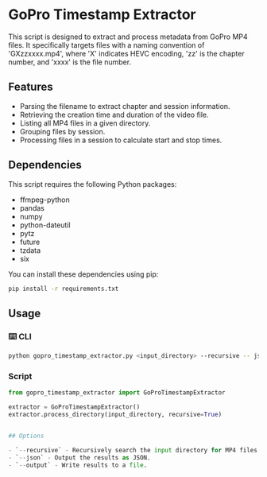 # GoPro Timestamp Extractor

This script is designed to extract and process metadata from GoPro MP4 files. It specifically targets files with a naming convention of 'GXzzxxxx.mp4', where 'X' indicates HEVC encoding, 'zz' is the chapter number, and 'xxxx' is the file number.

## Features

- Parsing the filename to extract chapter and session information.
- Retrieving the creation time and duration of the video file.
- Listing all MP4 files in a given directory.
- Grouping files by session.
- Processing files in a session to calculate start and stop times.

## Dependencies

This script requires the following Python packages:

- ffmpeg-python
- pandas
- numpy
- python-dateutil
- pytz
- future
- tzdata
- six

You can install these dependencies using pip:

```sh
pip install -r requirements.txt
````
## Usage

### ⌨️ CLI

```sh
python gopro_timestamp_extractor.py <input_directory> --recursive -- json --output <filename>
```

### Script

```python
from gopro_timestamp_extractor import GoProTimestampExtractor

extractor = GoProTimestampExtractor()
extractor.process_directory(input_directory, recursive=True)


## Options

- `--recursive` - Recursively search the input directory for MP4 files.
- `--json` - Output the results as JSON.
- `--output` - Write results to a file.

